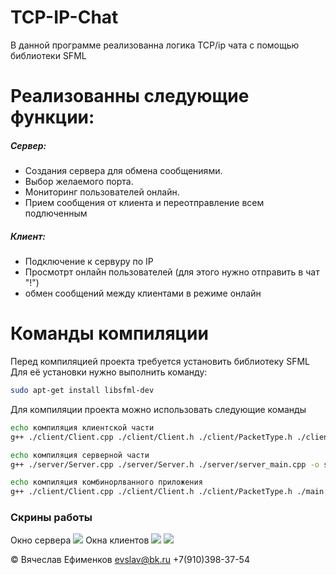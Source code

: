 # TCP-IP-Chat

В данной программе реализованна логика TCP/ip чата с помощью библиотеки SFML

# Реализованны следующие функции:

##### Сервер:
  - Создания сервера для обмена сообщениями.
  - Выбор желаемого порта.
  - Мониторинг пользователей онлайн.
  - Прием сообщения от клиента и переотправление всем подлюченным

##### Клиент:
 
 - Подключение к сервуру по IP
 - Просмотрт онлайн пользователей (для этого нужно отправить в чат "!")
 - обмен сообщений между клиентами в режиме онлайн

# Команды компиляции
Перед компиляцией проекта требуется установить библиотеку SFML
Для её установки нужно выполнить команду:
```sh
sudo apt-get install libsfml-dev
```

Для компиляции проекта можно использовать следующие команды
```sh
echo компиляция клиентской части
g++ ./client/Client.cpp ./client/Client.h ./client/PacketType.h ./client/client_main.cpp -o sfml-client -lsfml-system -lsfml-network -std=c++14
```
```sh
echo компиляция серверной части
g++ ./server/Server.cpp ./server/Server.h ./server/server_main.cpp -o sfml-server -lsfml-system -lsfml-network -std=c++14
```
```sh
echo компиляция комбинорлванного приложения
g++ ./client/Client.cpp ./client/Client.h ./client/PacketType.h ./main.cpp ./server/Server.cpp ./server/Server.h -o sfml-project -lsfml-system -lsfml-network -std=c++14
```





### Скрины работы
Окно сервера
![](https://pp.userapi.com/c841024/v841024934/8c/n9uYiR3wgbc.jpg)
Окна клиентов
![](https://pp.userapi.com/c841024/v841024934/83/qcmPijQXMoo.jpg)
![](https://pp.userapi.com/c841024/v841024934/95/sJ1qUdssqwg.jpg)



© Вячеслав Ефименков
evslav@bk.ru
+7(910)398-37-54
